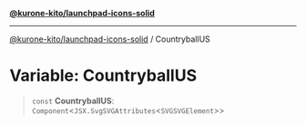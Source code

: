 [**@kurone-kito/launchpad-icons-solid**](../README.md)

***

[@kurone-kito/launchpad-icons-solid](../globals.md) / CountryballUS

# Variable: CountryballUS

> `const` **CountryballUS**: `Component`\<`JSX.SvgSVGAttributes`\<`SVGSVGElement`\>\>
